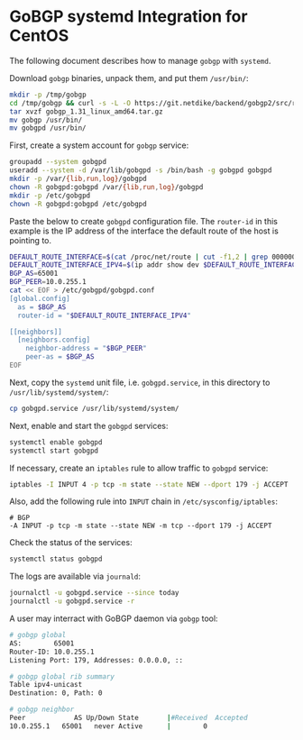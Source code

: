 # GoBGP systemd Integration for CentOS

The following document describes how to manage `gobgp` with `systemd`.

Download `gobgp` binaries, unpack them, and put them `/usr/bin/`:

```bash
mkdir -p /tmp/gobgp
cd /tmp/gobgp && curl -s -L -O https://git.netdike/backend/gobgp2/src/releases/download/v1.31/gobgp_1.31_linux_amd64.tar.gz
tar xvzf gobgp_1.31_linux_amd64.tar.gz
mv gobgp /usr/bin/
mv gobgpd /usr/bin/
```

First, create a system account for `gobgp` service:

```bash
groupadd --system gobgpd
useradd --system -d /var/lib/gobgpd -s /bin/bash -g gobgpd gobgpd
mkdir -p /var/{lib,run,log}/gobgpd
chown -R gobgpd:gobgpd /var/{lib,run,log}/gobgpd
mkdir -p /etc/gobgpd
chown -R gobgpd:gobgpd /etc/gobgpd
```

Paste the below to create `gobgpd` configuration file. The `router-id` in this
example is the IP address of the interface the default route of the host is
pointing to.

```bash
DEFAULT_ROUTE_INTERFACE=$(cat /proc/net/route | cut -f1,2 | grep 00000000 | cut -f1)
DEFAULT_ROUTE_INTERFACE_IPV4=$(ip addr show dev $DEFAULT_ROUTE_INTERFACE | grep "inet " | sed "s/.*inet //" | cut -d"/" -f1)
BGP_AS=65001
BGP_PEER=10.0.255.1
cat << EOF > /etc/gobgpd/gobgpd.conf
[global.config]
  as = $BGP_AS
  router-id = "$DEFAULT_ROUTE_INTERFACE_IPV4"

[[neighbors]]
  [neighbors.config]
    neighbor-address = "$BGP_PEER"
    peer-as = $BGP_AS
EOF
```

Next, copy the `systemd` unit file, i.e. `gobgpd.service`, in this directory
to `/usr/lib/systemd/system/`:

```bash
cp gobgpd.service /usr/lib/systemd/system/
```

Next, enable and start the `gobgpd` services:

```bash
systemctl enable gobgpd
systemctl start gobgpd
```

If necessary, create an `iptables` rule to allow traffic to `gobgpd` service:

```bash
iptables -I INPUT 4 -p tcp -m state --state NEW --dport 179 -j ACCEPT
```

Also, add the following rule into `INPUT` chain in `/etc/sysconfig/iptables`:

```plaintext
# BGP
-A INPUT -p tcp -m state --state NEW -m tcp --dport 179 -j ACCEPT
```

Check the status of the services:

```bash
systemctl status gobgpd
```

The logs are available via `journald`:

```bash
journalctl -u gobgpd.service --since today
journalctl -u gobgpd.service -r
```

A user may interract with GoBGP daemon via `gobgp` tool:

```bash
# gobgp global
AS:        65001
Router-ID: 10.0.255.1
Listening Port: 179, Addresses: 0.0.0.0, ::

# gobgp global rib summary
Table ipv4-unicast
Destination: 0, Path: 0

# gobgp neighbor
Peer            AS Up/Down State       |#Received  Accepted
10.0.255.1   65001   never Active      |        0
```
